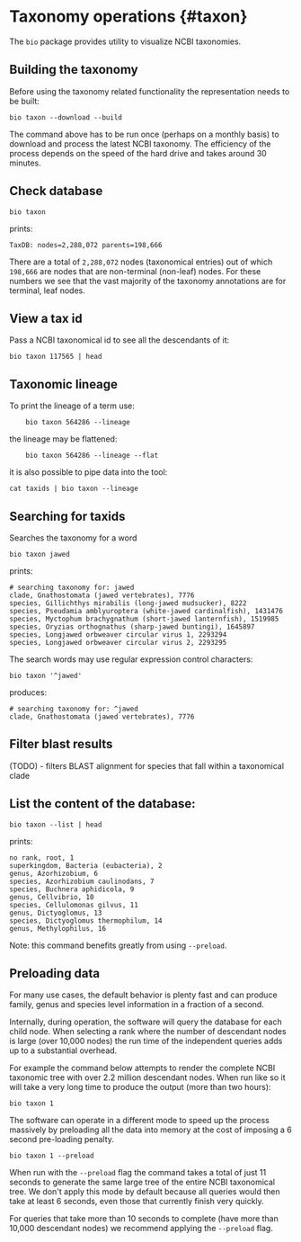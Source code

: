 # Taxonomy operations {#taxon}

The `bio` package provides utility to visualize NCBI taxonomies.

## Building the taxonomy

Before using the taxonomy related functionality the representation needs to be built:

    bio taxon --download --build

The command above has to be run once (perhaps on a monthly basis) to download and process the latest NCBI taxonomy. The efficiency of the process depends on the speed of the hard drive and takes around 30 minutes.

## Check database

    bio taxon
    
prints:

    TaxDB: nodes=2,288,072 parents=198,666

There are a total of `2,288,072` nodes (taxonomical entries) out of which `198,666` are nodes that are non-terminal (non-leaf) nodes. For these numbers we see that the vast majority of the taxonomy annotations are for terminal, leaf nodes.

## View a tax id 

Pass a NCBI taxonomical id to see all the descendants of it:

```{bash, comment=NA}
bio taxon 117565 | head
```

## Taxonomic lineage

To print the lineage of a term use:

```{bash, comment=NA}
    bio taxon 564286 --lineage
```

the lineage may be flattened:

```{bash, comment=NA}
    bio taxon 564286 --lineage --flat
```

it is also possible to pipe data into the tool:

    cat taxids | bio taxon --lineage 
    
## Searching for taxids

Searches the taxonomy for a word

    bio taxon jawed 

prints:

    # searching taxonomy for: jawed
    clade, Gnathostomata (jawed vertebrates), 7776
    species, Gillichthys mirabilis (long-jawed mudsucker), 8222
    species, Pseudamia amblyuroptera (white-jawed cardinalfish), 1431476
    species, Myctophum brachygnathum (short-jawed lanternfish), 1519985
    species, Oryzias orthognathus (sharp-jawed buntingi), 1645897
    species, Longjawed orbweaver circular virus 1, 2293294
    species, Longjawed orbweaver circular virus 2, 2293295

The search words may use regular expression control characters:

    bio taxon '^jawed'

produces:

    # searching taxonomy for: ^jawed
    clade, Gnathostomata (jawed vertebrates), 7776

## Filter blast results

(TODO) - filters BLAST alignment for species that fall within a taxonomical clade

## List the content of the database:

    bio taxon --list | head
    
prints:

    no rank, root, 1
    superkingdom, Bacteria (eubacteria), 2
    genus, Azorhizobium, 6
    species, Azorhizobium caulinodans, 7
    species, Buchnera aphidicola, 9
    genus, Cellvibrio, 10
    species, Cellulomonas gilvus, 11
    genus, Dictyoglomus, 13
    species, Dictyoglomus thermophilum, 14
    genus, Methylophilus, 16

Note: this command benefits greatly from using `--preload`.

## Preloading data

For many use cases,  the default behavior is plenty fast and can produce family, genus and species level information in a fraction of a second.

Internally, during operation, the software will query the database for each child node. When selecting a rank where the number of descendant nodes is large (over 10,000 nodes) the run time of the independent queries adds up to a substantial overhead.

For example the command below attempts to render the complete NCBI taxonomic tree with over 2.2 million descendant nodes. When run like so it will take a very long time to produce the output (more than two hours):

    bio taxon 1 

The software can operate in a different mode to speed up the process massively by preloading all the data into memory at the cost of imposing a 6 second pre-loading penalty.

    bio taxon 1 --preload
    
When run with the `--preload` flag the command takes a total of just 11 seconds to generate the same large tree of the entire NCBI taxonomical tree. We don't apply this mode by default because all queries would then take at least 6 seconds, even those that currently finish very quickly.

For queries that take more than 10 seconds to complete (have more than 10,000 descendant nodes) we recommend applying the `--preload` flag.

 
